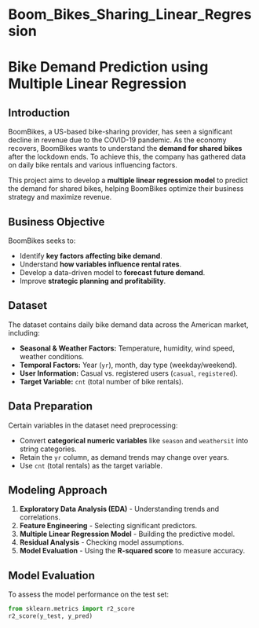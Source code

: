 # Boom_Bikes_Sharing_Linear_Regression
# Bike Demand Prediction using Multiple Linear Regression

## Introduction
BoomBikes, a US-based bike-sharing provider, has seen a significant decline in revenue due to the COVID-19 pandemic. As the economy recovers, BoomBikes wants to understand the **demand for shared bikes** after the lockdown ends. To achieve this, the company has gathered data on daily bike rentals and various influencing factors.

This project aims to develop a **multiple linear regression model** to predict the demand for shared bikes, helping BoomBikes optimize their business strategy and maximize revenue.

## Business Objective
BoomBikes seeks to:
- Identify **key factors affecting bike demand**.
- Understand **how variables influence rental rates**.
- Develop a data-driven model to **forecast future demand**.
- Improve **strategic planning and profitability**.

## Dataset
The dataset contains daily bike demand data across the American market, including:
- **Seasonal & Weather Factors:** Temperature, humidity, wind speed, weather conditions.
- **Temporal Factors:** Year (`yr`), month, day type (weekday/weekend).
- **User Information:** Casual vs. registered users (`casual`, `registered`).
- **Target Variable:** `cnt` (total number of bike rentals).

## Data Preparation
Certain variables in the dataset need preprocessing:
- Convert **categorical numeric variables** like `season` and `weathersit` into string categories.
- Retain the `yr` column, as demand trends may change over years.
- Use `cnt` (total rentals) as the target variable.

## Modeling Approach
1. **Exploratory Data Analysis (EDA)** - Understanding trends and correlations.
2. **Feature Engineering** - Selecting significant predictors.
3. **Multiple Linear Regression Model** - Building the predictive model.
4. **Residual Analysis** - Checking model assumptions.
5. **Model Evaluation** - Using the **R-squared score** to measure accuracy.

## Model Evaluation
To assess the model performance on the test set:
```python
from sklearn.metrics import r2_score
r2_score(y_test, y_pred)
